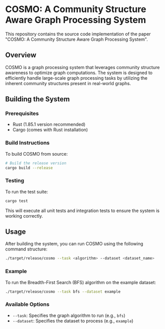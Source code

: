 # COSMO: A Community Structure Aware Graph Processing System

This repository contains the source code implementation of the paper "COSMO: A Community Structure Aware Graph Processing System".

## Overview

COSMO is a graph processing system that leverages community structure awareness to optimize graph computations. The system is designed to efficiently handle large-scale graph processing tasks by utilizing the inherent community structures present in real-world graphs.

## Building the System

### Prerequisites

- Rust (1.85.1 version recommended)
- Cargo (comes with Rust installation)

### Build Instructions

To build COSMO from source:

```bash
# Build the release version
cargo build --release
```

### Testing

To run the test suite:

```bash
cargo test
```

This will execute all unit tests and integration tests to ensure the system is working correctly.

## Usage

After building the system, you can run COSMO using the following command structure:

```bash
./target/release/cosmo --task <algorithm> --dataset <dataset_name>
```

### Example

To run the Breadth-First Search (BFS) algorithm on the example dataset:

```bash
./target/release/cosmo --task bfs --dataset example
```

### Available Options

- `--task`: Specifies the graph algorithm to run (e.g., `bfs`)
- `--dataset`: Specifies the dataset to process (e.g., `example`)